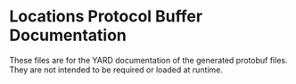 # Locations Protocol Buffer Documentation

These files are for the YARD documentation of the generated protobuf files.
They are not intended to be required or loaded at runtime.
